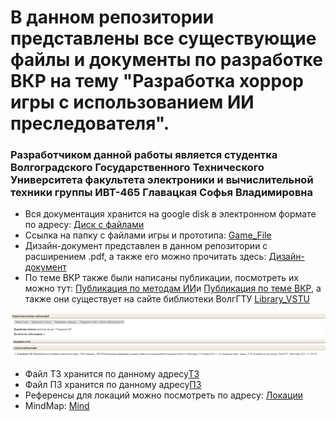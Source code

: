 # В данном репозитории представлены все существующие файлы и документы по разработке ВКР на тему "Разработка хоррор игры с использованием ИИ преследователя". 
### Разработчиком данной работы является студентка Волгоградского Государственного Технического Университета факультета электроники и вычислительной техники группы ИВТ-465 Главацкая Софья Владимировна
+ Вся документация хранится на google disk в электронном формате по адресу: [Диск с файлами](https://drive.google.com/drive/folders/1M2DxSfArPNMR7Jf72ocKCYPD0tzLARwo?usp=share_link)
+ Ссылка на папку с файлами игры и прототипа: [Game_File](https://drive.google.com/drive/folders/1WjGYKQFWpgV5GWJhHB97EZZWsGGoGamx?usp=share_link)
+ Дизайн-документ представлен в данном репозитории с расширением .pdf, а также его можно прочитать здесь: [Дизайн-документ](https://docs.google.com/document/d/19EyUOScNxvx73YKZrhxqUZdmNt0Yszb1k2QCXRXGdhg/edit)
+ По теме ВКР также были написаны публикации, посмотреть их можно тут: [Публикация по методам ИИ](https://drive.google.com/drive/folders/1BlTzVMvPBMTL5iG6IhpR2I39A72fqIPY?usp=share_link)и [Публикация по теме ВКР](https://docs.google.com/document/d/1A-xFfwDWKlfuLeDfIVeuFxKRP7KHD8T_4-r33WIfm7U/edit?usp=share_link), а также они существует на сайте библиотеки ВолгГТУ [Library_VSTU](http://library.vstu.ru/)

![Публикация](публ.jpg)


+ Файл ТЗ хранится по данному адресу[ТЗ](https://docs.google.com/document/d/1xZujccvOd6E_w-PFKEx_dJ6zA83LKipU/edit)
+ Файл ПЗ хранится по данному адресу[ПЗ](https://docs.google.com/document/d/1KDL00usfFFaBSXuffdM98uvN2CnuXR-6uQSJgzpBb_M/edit?usp=share_link)
+ Референсы для локаций можно посмотреть по адресу: [Локации](https://drive.google.com/drive/folders/1ooyqS_C1eY3pAhUp2gorhiRV9x7Irn5p?usp=share_link)
+ MindMap: [Mind](https://www.mindmeister.com/map/2546883277?t=8XxDIB7JMs)

